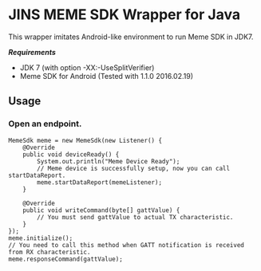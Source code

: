 # JINS MEME SDK Wrapper for Java
This wrapper imitates Android-like environment to run Meme SDK in JDK7.

***Requirements***

* JDK 7 (with option -XX:-UseSplitVerifier)
* Meme SDK for Android (Tested with 1.1.0 2016.02.19)

## Usage
### Open an endpoint.
```
MemeSdk meme = new MemeSdk(new Listener() {
	@Override
	public void deviceReady() {
		System.out.println("Meme Device Ready");
		// Meme device is successfully setup, now you can call startDataReport.
		meme.startDataReport(memeListener);
	}

	@Override
	public void writeCommand(byte[] gattValue) {
		// You must send gattValue to actual TX characteristic.
	}
});
meme.initialize();
// You need to call this method when GATT notification is received from RX characteristic.
meme.responseCommand(gattValue);
```
